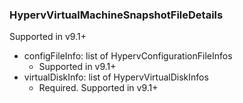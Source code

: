 ### HypervVirtualMachineSnapshotFileDetails
Supported in v9.1+

- configFileInfo: list of HypervConfigurationFileInfos
  - Supported in v9.1+
- virtualDiskInfo: list of HypervVirtualDiskInfos
  - Required. Supported in v9.1+
